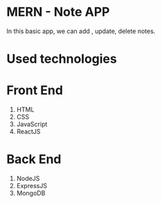 # MERN - Note APP
In this basic app, we can add , update, delete notes. 
# Used technologies
  # Front End 
  1. HTML
  2. CSS
  3. JavaScript
  4. ReactJS
  # Back End
  1. NodeJS
  2. ExpressJS
  3. MongoDB
